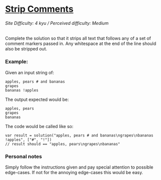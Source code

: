 # [Strip Comments](https://www.codewars.com/kata/51c8e37cee245da6b40000bd/java)
###### Site Difficulty: 4 kyu / Perceived difficulty: Medium
Complete the solution so that it strips all text that follows any of a set of comment markers passed in. Any whitespace at the end of the line should also be stripped out.

### Example:

Given an input string of:
```
apples, pears # and bananas
grapes
bananas !apples
```
The output expected would be:
```
apples, pears
grapes
bananas
```
The code would be called like so:
```
var result = solution("apples, pears # and bananas\ngrapes\nbananas !apples", ["#", "!"])
// result should == "apples, pears\ngrapes\nbananas"
```
### Personal notes
Simply follow the instructions given and pay special attention to possible edge-cases. If not for the annoying edge-cases this would be easy.